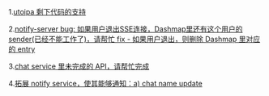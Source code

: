 1.[utoipa 剩下代码的支持]()

2.[notify-server bug: 如果用户退出SSE连接，Dashmap里还有这个用户的sender(已经不能工作了)，请帮忙 fix - 如果用户退出，则删除 Dashmap 里对应的 entry](https://github.com/rust-bootcamp-101/05-chat/commit/4cad1e3c371e25bf4c43cff7e6ad848836a8d9fc)

3.[chat service 里未完成的 API，请帮忙完成]()

4.[拓展 notify service，使其能够通知：a) chat name update]()
